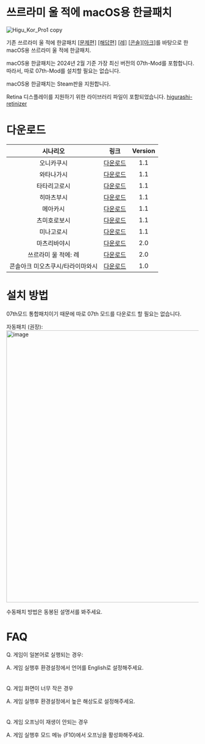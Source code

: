 # 쓰르라미 울 적에 macOS용 한글패치
![Higu_Kor_Pro1 copy](https://github.com/s485lee/Higurashi_Korean_Mac/assets/155126361/fd296659-d00e-46b6-91d2-07773c39f01a)<br /> 

기존 쓰르라미 울 적에 한글패치 [[문제편]](https://gall.dcinside.com/mgallery/board/view/?id=higurashi&no=7077) [[해답편]](https://gall.dcinside.com/mgallery/board/view/?id=higurashi&no=11567) [[례]](https://gall.dcinside.com/m/higurashi/521638) [[콘솔]](https://gall.dcinside.com/mgallery/board/view/?id=higurashi&no=215292)[[아크]](https://gall.dcinside.com/mgallery/board/view/?id=higurashi&no=567828)를 바탕으로 한 macOS용 쓰르라미 울 적에 한글패치.<br /> 

macOS용 한글패치는 2024년 2월 기준 가장 최신 버전의 07th-Mod를 포함합니다. 따라서, 따로 07th-Mod를 설치할 필요는 없습니다.<br />

macOS용 한글패치는 Steam판을 지원합니다.<br />

Retina 디스플레이를 지원하기 위한 라이브러리 파일이 포함되었습니다. [higurashi-retinizer](https://github.com/TellowKrinkle/higurashi-retinaizer)<br />

# 다운로드
| 시나리오  | 링크 | Version |
| :---:  | :---:  | :---:  |
| 오니카쿠시  | [다운로드](https://mega.nz/file/rNAkSZyI#KEhlxdtfhdCLpxrvoAjYXyQh0miArLrjpat7fntCVtM)  | 1.1  |
| 와타나가시 | [다운로드](https://mega.nz/file/HVIgnYTR#Cxaed5ZXK4HreMD6XIVe4KGLkTxgxmXmVSh53IderHU)  | 1.1  |
| 타타리고로시  | [다운로드](https://mega.nz/file/PIgRwaQb#LeFWQxIT99qUca7hZyPbRSKx1WGmvJ9MCulzsK68qws)  | 1.1  |
| 히마츠부시  | [다운로드](https://mega.nz/file/SExnWARR#pyRELkgNHM4XOxkvu5C40FuFSVNyn_lUY49s-LzdNGU)  | 1.1  |
| 메아카시  | [다운로드](https://mega.nz/file/KYIDSTbR#AWXR3gwcGSjitb8YzxdxMDMk1olJ6Vt1MvvPwoP4sU8)  | 1.1  |
| 츠미호로보시  | [다운로드](https://mega.nz/file/zQYCzTqb#iNF7qLBMnIFjvRX9Il6zO7UqaBx5Qi2Ci4Q2HIvr1mE)  | 1.1  |
| 미나고로시  | [다운로드](https://mega.nz/file/LIJAHCKY#pf9VHmbVnD7mogPzpGQtIQo4WCbBfM7UkgeBCODW9YI)  | 1.1  |
| 마츠리바야시  | [다운로드](https://mega.nz/file/Odo1WIbR#Urk9Qeq3WSMm8Lwi8UIIE7oDITwmZTUKzvj4v2bqbF8)  | 2.0  |
| 쓰르라미 울 적에: 례  | [다운로드](https://mega.nz/file/eF5FjRbS#WM69Km8eJ-ISlOp5jbRNLOZorQzc8gX5v_fBQ-1hOHQ)  | 2.0  |
| 콘솔아크 미오츠쿠시/타라이마와시  | [다운로드](https://github.com/s485lee/Miot_Omot_Korean/releases/tag/Release)  | 1.0  |


# 설치 방법
07th모드 통합패치이기 때문에 따로 07th 모드를 다운로드 할 필요는 없습니다. <br />

자동패치 (권장):<br /> 
<img width="712" alt="image" src="https://github.com/s485lee/Higurashi_Korean_Mac/assets/155126361/4c933404-6fea-44db-a629-b528e73077ff"><br /> 

수동패치 방법은 동봉된 설명서를 봐주세요.

# FAQ
Q. 게임이 일본어로 실행되는 경우:<br />

A. 게임 실행후 환경설정에서 언어를 English로 설정해주세요.<br />
<br />
<br />
Q. 게임 화면이 너무 작은 경우<br />

A. 게임 실행후 환경설정에서 높은 해상도로 설정해주세요.<br />
<br />
<br />
Q. 게임 오프닝이 재생이 안되는 경우<br />

A. 게임 실행후 모드 메뉴 (F10)에서 오프닝을 활성화해주세요.<br />


